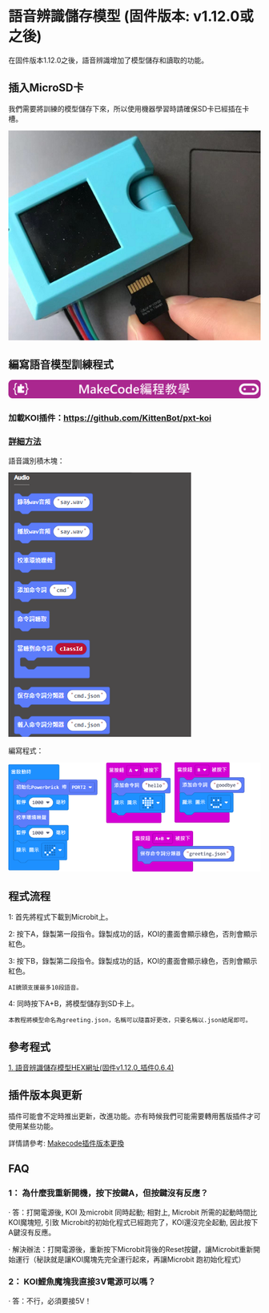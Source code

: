 # **語音辨識儲存模型 (固件版本: v1.12.0或之後)**

在固件版本1.12.0之後，語音辨識增加了模型儲存和讀取的功能。

## 插入MicroSD卡

我們需要將訓練的模型儲存下來，所以使用機器學習時請確保SD卡已經插在卡槽。      

![](KOI04/02.png)

## 編寫語音模型訓練程式

![](../../PWmodules/images/mcbanner.png)

### 加載KOI插件：https://github.com/KittenBot/pxt-koi

### [詳細方法](../../../Makecode/powerBrickMC)

語音識別積木塊：

![](KOI13/0.6.4.png)

編寫程式：

![](KOI13/4.png)

## 程式流程

1: 首先將程式下載到Microbit上。

2: 按下A，錄製第一段指令。錄製成功的話，KOI的畫面會顯示綠色，否則會顯示紅色。

3: 按下B，錄製第二段指令。錄製成功的話，KOI的畫面會顯示綠色，否則會顯示紅色。

    AI鏡頭支援最多10段語音。

4: 同時按下A+B，將模型儲存到SD卡上。

    本教程將模型命名為greeting.json，名稱可以隨喜好更改，只要名稱以.json結尾即可。

## 參考程式

[1. 語音辨識儲存模型HEX網址(固件v1.12.0_插件0.6.4)](https://makecode.microbit.org/_FdvWMfaoFHUb)

## 插件版本與更新

插件可能會不定時推出更新，改進功能。亦有時候我們可能需要轉用舊版插件才可使用某些功能。

詳情請參考: [Makecode插件版本更換](../../../Makecode/makecode_extensionUpdate)

## FAQ

### 1： 為什麼我重新開機，按下按鍵A，但按鍵沒有反應？

·    答：打開電源後, KOI 及microbit 同時起動; 相對上, Microbit 所需的起動時間比KOI魔塊短, 引致 Microbit的初始化程式已經跑完了，KOI還沒完全起動, 因此按下A鍵沒有反應。

·    解決辦法：打開電源後，重新按下Microbit背後的Reset按鍵，讓Microbit重新開始運行（秘訣就是讓KOI魔塊先完全運行起來，再讓Microbit 跑初始化程式）

### 2： KOI鯉魚魔塊我直接3V電源可以嗎？

·    答：不行，必須要接5V！



